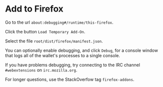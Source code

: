 # Add to Firefox

Go to the url `about:debugging#/runtime/this-firefox`.

Click the button `Load Temporary Add-On`.

Select the file `root/dist/firefox/manifest.json`.

You can optionally enable debugging, and click `Debug`, for a console window that logs all of the wallet's processes to a single console.

If you have problems debugging, try connecting to the IRC channel `#webextensions` on `irc.mozilla.org`.

For longer questions, use the StackOverfow tag `firefox-addons`.
